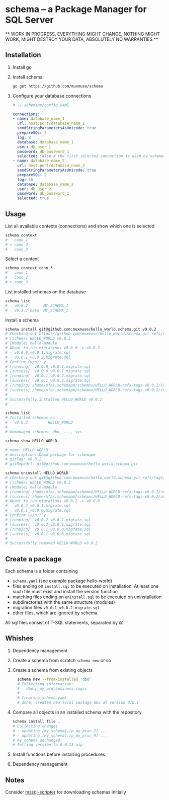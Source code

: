 # schema – a Package Manager for SQL Server

** WORK IN PROGRESS, EVERYTHING MIGHT CHANGE, NOTHING MIGHT WORK, MIGHT DESTROY YOUR DATA, ABSOLUTELY NO WARRANTIES **

## Installation

1. Install go

2. Install schema
    ``` bash
    go get https://github.com/muxmuse/schema
    ```
3. Configure your database connections
    ``` yaml
    # ~/.schemapm/config.yaml

    connections:
    - name: database_name_1
      url: host:port/database_name_1
      sendStringParametersAsUnicode: true
      prepareSQL: 2
      log: 8
      database: database_name_1
      user: db_user_1
      password: db_password_1
      selected: false # the first selected connection is used by schema
    - name: database_name_2
      url: host:port/database_name_2
      sendStringParametersAsUnicode: true
      prepareSQL: 2
      log: 16
      database: database_name_2
      user: db_user_2
      password: db_password_2
      selected: true
    ```

## Usage

List all available contexts (connections) and show which one is selected
``` bash
schema context
#   conn_1
# > conn_2
#   conn_3
```

Select a context
``` bash
schema context conn_3
#   conn_1
#   conn_2
# > conn_3
```

List installed schemas on the database
``` bash
schema list
# - v0.0.2       MY_SCHEMA_1
# - v0.3.2-beta  MY_SCHEMA_2
```

Install a schema
``` bash
schema install git@github.com:muxmuse/hello_world.schema.git v0.0.2
# Checking out https://github.com/muxmuse/hello_world.schema.git refs/tags/v0.0.2
# [schema] HELLO_WORLD v0.0.2
# [module] hello-module
# About to run migrations v0.0.0 -> v0.0.2
# - v0.0.0_v0.0.1.migrate.sql
# - v0.0.1_v0.0.2.migrate.sql
# Confirm (y/n): y
# [running]  v0.0.0_v0.0.1.migrate.sql
# [success]  v0.0.0_v0.0.1.migrate.sql
# [running]  v0.0.1_v0.0.2.migrate.sql
# [success]  v0.0.1_v0.0.2.migrate.sql
# [running] /home/mfa/.schemapm/schemas/HELLO_WORLD-refs-tags-v0.0.2/install.sql
# [success] /home/mfa/.schemapm/schemas/HELLO_WORLD-refs-tags-v0.0.2/install.sql
# 
# Successfully installed HELLO_WORLD v0.0.2
# 

schema list
# Installed schemas on ...
# - v0.0.2         HELLO_WORLD
# 
# Unmanaged schemas: dbo, ..., sys

schema show HELLO_WORLD

# name: HELLO_WORLD
# description: Demo package for schemapm
# gitTag: v0.0.2
# gitRepoUrl: git@github.com:muxmuse/hello_world.schema.git

schema uninstall HELLO_WORLD
# Checking out git@github.com:muxmuse/hello_world.schema.git refs/tags/v0.0.2
# [schema] HELLO_WORLD v0.0.2
# [module] hello-module
# [running] /home/mfa/.schemapm/schemas/HELLO_WORLD-refs-tags-v0.0.2/uninstall.sql
# [success] /home/mfa/.schemapm/schemas/HELLO_WORLD-refs-tags-v0.0.2/uninstall.sql
# About to run migrations v0.0.2 -> v0.0.0
# - v0.0.2_v0.0.1.migrate.sql
# - v0.0.1_v0.0.0.migrate.sql
# Confirm (y/n): y
# [running]  v0.0.2_v0.0.1.migrate.sql
# [success]  v0.0.2_v0.0.1.migrate.sql
# [running]  v0.0.1_v0.0.0.migrate.sql
# [success]  v0.0.1_v0.0.0.migrate.sql
# 
# Successfully removed HELLO_WORLD v0.0.2
```

## Create a package
Each schema is a folder containing 
- `schema.yaml` (see example package hello-world)
- files ending on `install.sql` to be executed on installation. At least one such file must exist and install the version function
- matching files ending on `uninstall.sql` to be executed on uninstallation
- subdirectories with the same structure (modules)
- migration files `v0.0.1_v0.0.2.migrate.sql`
- other files, which are ignored by schema.

All sql files consist of T-SQL statements, separated by `GO`.

## Whishes
1. Dependency management
2. Create a schema from scratch `schema new` or so
3. Create a schema from existing objects
    ``` bash
      schema new --from-installed 'dbo'
      # Collecting information:
      # - dbo.p_my_old_business_logic
      # - ...
      # Creating schema.yaml
      # done, created new local package dbo at version 0.0.1
      ```
4. Compare all objects in an installed schema with the repository
    ``` bash
    schema install file .
    # Collecting changes
    # - updating [my_schema].[p_my_proc_2] ...
    # - updating [my_schema].[p_my_proc_9] ...
    # my_schema unchanged.
    # Setting version to 0.0.13-wip
    ```


5. Install functions before installing procedures

6. Dependency management

## Notes

Consider [mssql-scripter](https://github.com/microsoft/mssql-scripter/blob/dev/doc/installation_guide.md#linux-installation) for downloading schemas initially
